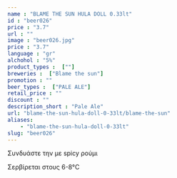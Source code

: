 ```yaml
---
name : "BLAME THE SUN HULA DOLL 0.33lt"
id : "beer026"
price : "3.7"
url : ""
image : "beer026.jpg"
price : "3.7"
language : "gr"
alchohol : "5%"
product_types :  [""]
breweries :  ["Blame the sun"]
promotion : ""
beer_types :  ["PALE ALE"]
retail_price : ""
discount : ""
description_short : "Pale Ale"
url: "blame-the-sun-hula-doll-0-33lt/blame-the-sun"
aliases: 
    - "blame-the-sun-hula-doll-0-33lt"
slug: "beer026"
---
```


Συνδυάστε την με spicy ρούμι

Σερβίρεται στους 6-8°C